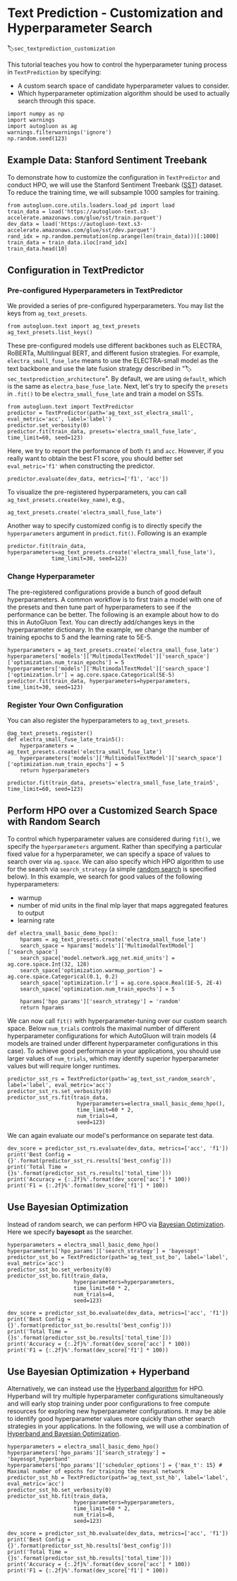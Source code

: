 # Text Prediction - Customization and Hyperparameter Search
:label:`sec_textprediction_customization`

This tutorial teaches you how to control the hyperparameter tuning process in `TextPrediction` by specifying:

- A custom search space of candidate hyperparameter values to consider.
- Which hyperparameter optimization algorithm should be used to actually search through this space.


```{.python .input}
import numpy as np
import warnings
import autogluon as ag
warnings.filterwarnings('ignore')
np.random.seed(123)
```

## Example Data: Stanford Sentiment Treebank

To demonstrate how to customize the configuration in `TextPredictor` and conduct HPO, we will use the Stanford Sentiment Treebank ([SST](https://nlp.stanford.edu/sentiment/)) dataset. To reduce the training time, we will subsample 1000 samples for training.


```{.python .input}
from autogluon.core.utils.loaders.load_pd import load
train_data = load('https://autogluon-text.s3-accelerate.amazonaws.com/glue/sst/train.parquet')
dev_data = load('https://autogluon-text.s3-accelerate.amazonaws.com/glue/sst/dev.parquet')
rand_idx = np.random.permutation(np.arange(len(train_data)))[:1000]
train_data = train_data.iloc[rand_idx]
train_data.head(10)
```

## Configuration in TextPredictor

### Pre-configured Hyperparameters in TextPredictor

We provided a series of pre-configured hyperparameters. You may list the keys from `ag_text_presets`.


```{.python .input}
from autogluon.text import ag_text_presets
ag_text_presets.list_keys()
```

These pre-configured models use different backbones such as ELECTRA, RoBERTa, Multilingual BERT, and different fusion strategies. For example, `electra_small_fuse_late` means to use the ELECTRA-small model as the text backbone and use the late fusion strategy described in ":label:`sec_textprediction_architecture`". By default, we are using `default`, which is the same as `electra_base_fuse_late`. Next, let's try to specify the `presets` in `.fit()` to be `electra_small_fuse_late` and train a model on SSTs.


```{.python .input}
from autogluon.text import TextPredictor
predictor = TextPredictor(path='ag_text_sst_electra_small', eval_metric='acc', label='label')
predictor.set_verbosity(0)
predictor.fit(train_data, presets='electra_small_fuse_late', time_limit=60, seed=123)
```

Here, we try to report the performance of both `f1` and `acc`. However, if you really want to obtain the best F1 score, you should better set 
`eval_metric='f1'` when constructing the predictor.

```{.python .input}
predictor.evaluate(dev_data, metrics=['f1', 'acc'])
```

To visualize the pre-registered hyperparameters, you can call `ag_text_presets.create(key_name)`, e.g.,


```{.python .input}
ag_text_presets.create('electra_small_fuse_late')
```

Another way to specify customized config is to directly specify the `hyperparameters` argument in `predict.fit()`. Following is an example


```{.python .input}
predictor.fit(train_data, hyperparameters=ag_text_presets.create('electra_small_fuse_late'),
              time_limit=30, seed=123)
```

### Change Hyperparameter

The pre-registered configurations provide a bunch of good default hyperparameters. 
A common workflow is to first train a model with one of the presets and then tune part of hyperparameters to see if the performance can be better. The following is an example about how to do this in AutoGluon Text. 
You can directly add/changes keys in the hyperparameter dictionary. 
In the example, we change the number of training epochs to 5 and the learning rate to 5E-5.


```{.python .input}
hyperparameters = ag_text_presets.create('electra_small_fuse_late')
hyperparameters['models']['MultimodalTextModel']['search_space']['optimization.num_train_epochs'] = 5
hyperparameters['models']['MultimodalTextModel']['search_space']['optimization.lr'] = ag.core.space.Categorical(5E-5)
predictor.fit(train_data, hyperparameters=hyperparameters, time_limit=30, seed=123)
```

### Register Your Own Configuration

You can also register the hyperparameters to `ag_text_presets`.


```{.python .input}
@ag_text_presets.register()
def electra_small_fuse_late_train5():
    hyperparameters = ag_text_presets.create('electra_small_fuse_late')
    hyperparameters['models']['MultimodalTextModel']['search_space']['optimization.num_train_epochs'] = 5
    return hyperparameters

predictor.fit(train_data, presets='electra_small_fuse_late_train5', time_limit=60, seed=123)
```

## Perform HPO over a Customized Search Space with Random Search

To control which hyperparameter values are considered during `fit()`, we specify the `hyperparameters` argument.
Rather than specifying a particular fixed value for a hyperparameter, we can specify a space of values to search over via `ag.space`.
We can also specify which HPO algorithm to use for the search via `search_strategy` (a simple [random search](https://www.jmlr.org/papers/volume13/bergstra12a/bergstra12a.pdf) is specified below).
In this example, we search for good values of the following hyperparameters:

- warmup
- number of mid units in the final mlp layer that maps aggregated features to output
- learning rate


```{.python .input}
def electra_small_basic_demo_hpo():
    hparams = ag_text_presets.create('electra_small_fuse_late')
    search_space = hparams['models']['MultimodalTextModel']['search_space']
    search_space['model.network.agg_net.mid_units'] = ag.core.space.Int(32, 128)
    search_space['optimization.warmup_portion'] = ag.core.space.Categorical(0.1, 0.2)
    search_space['optimization.lr'] = ag.core.space.Real(1E-5, 2E-4)
    search_space['optimization.num_train_epochs'] = 5

    hparams['hpo_params']['search_strategy'] = 'random'
    return hparams
```

We can now call `fit()` with hyperparameter-tuning over our custom search space. 
Below `num_trials` controls the maximal number of different hyperparameter configurations for which AutoGluon will train models (4 models are trained under different hyperparameter configurations in this case). To achieve good performance in your applications, you should use larger values of `num_trials`, which may identify superior hyperparameter values but will require longer runtimes.


```{.python .input}
predictor_sst_rs = TextPredictor(path='ag_text_sst_random_search', label='label', eval_metric='acc')
predictor_sst_rs.set_verbosity(0)
predictor_sst_rs.fit(train_data,
                      hyperparameters=electra_small_basic_demo_hpo(),
                      time_limit=60 * 2,
                      num_trials=4,
                      seed=123)
```

We can again evaluate our model's performance on separate test data.


```{.python .input}
dev_score = predictor_sst_rs.evaluate(dev_data, metrics=['acc', 'f1'])
print('Best Config = {}'.format(predictor_sst_rs.results['best_config']))
print('Total Time = {}s'.format(predictor_sst_rs.results['total_time']))
print('Accuracy = {:.2f}%'.format(dev_score['acc'] * 100))
print('F1 = {:.2f}%'.format(dev_score['f1'] * 100))
```

## Use Bayesian Optimization

Instead of random search, we can perform HPO via [Bayesian Optimization](https://distill.pub/2020/bayesian-optimization/).
Here we specify **bayesopt** as the searcher.


```{.python .input}
hyperparameters = electra_small_basic_demo_hpo()
hyperparameters['hpo_params']['search_strategy'] = 'bayesopt'
predictor_sst_bo = TextPredictor(path='ag_text_sst_bo', label='label', eval_metric='acc')
predictor_sst_bo.set_verbosity(0)
predictor_sst_bo.fit(train_data,
                     hyperparameters=hyperparameters,
                     time_limit=60 * 2,
                     num_trials=4,
                     seed=123)
```


```{.python .input}
dev_score = predictor_sst_bo.evaluate(dev_data, metrics=['acc', 'f1'])
print('Best Config = {}'.format(predictor_sst_bo.results['best_config']))
print('Total Time = {}s'.format(predictor_sst_bo.results['total_time']))
print('Accuracy = {:.2f}%'.format(dev_score['acc'] * 100))
print('F1 = {:.2f}%'.format(dev_score['f1'] * 100))
```

## Use Bayesian Optimization + Hyperband

Alternatively, we can instead use the [Hyperband algorithm](https://arxiv.org/pdf/1603.06560.pdf) for HPO.
Hyperband will try multiple hyperparameter configurations simultaneously and will early stop training under poor configurations to free compute resources for exploring new hyperparameter configurations. It may be able to identify good hyperparameter values more quickly than other search strategies in your applications. In the following, we will use a combination of [Hyperband and Bayesian Optimization](https://arxiv.org/abs/2003.10865).


```{.python .input}
hyperparameters = electra_small_basic_demo_hpo()
hyperparameters['hpo_params']['search_strategy'] = 'bayesopt_hyperband'
hyperparameters['hpo_params']['scheduler_options'] = {'max_t': 15} # Maximal number of epochs for training the neural network
predictor_sst_hb = TextPredictor(path='ag_text_sst_hb', label='label', eval_metric='acc')
predictor_sst_hb.set_verbosity(0)
predictor_sst_hb.fit(train_data,
                     hyperparameters=hyperparameters,
                     time_limit=60 * 2,
                     num_trials=8,
                     seed=123)
```


```{.python .input}
dev_score = predictor_sst_hb.evaluate(dev_data, metrics=['acc', 'f1'])
print('Best Config = {}'.format(predictor_sst_hb.results['best_config']))
print('Total Time = {}s'.format(predictor_sst_hb.results['total_time']))
print('Accuracy = {:.2f}%'.format(dev_score['acc'] * 100))
print('F1 = {:.2f}%'.format(dev_score['f1'] * 100))
```
